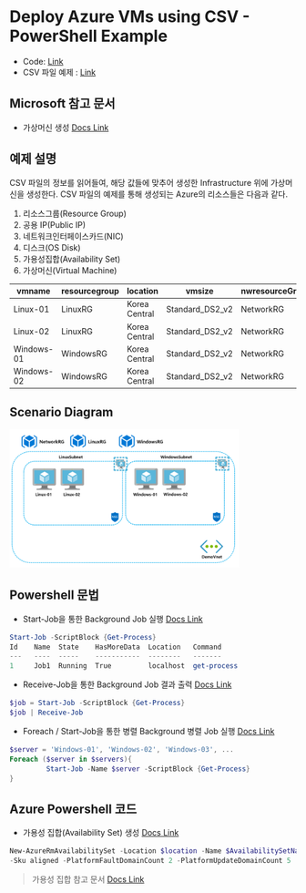 # Deploy Azure VMs using CSV - PowerShell Example

* Code: [Link](https://github.com/krazuregame/development/blob/master/script/powershell/src/2_2_Bulk_VirtualMachines_Creation_CSV.ps1)
* CSV 파일 예제 : [Link](https://github.com/krazuregame/development/blob/master/script/powershell/src/vmconfig.csv)

## Microsoft 참고 문서


* 가상머신 생성 [Docs Link](https://docs.microsoft.com/ko-kr/azure/virtual-machines/scripts/virtual-machines-windows-powershell-sample-create-vm?toc=%2fpowershell%2fmodule%2ftoc.json#sample-script)


## 예제 설명
CSV 파일의 정보를 읽어들여, 해당 값들에 맞추어 생성한 Infrastructure 위에 가상머신을 생성한다.
CSV 파일의 예제를 통해 생성되는 Azure의 리소스들은 다음과 같다.

1. 리소스그룹(Resource Group)
2. 공용 IP(Public IP)
3. 네트워크인터페이스카드(NIC)
4. 디스크(OS Disk)
5. 가용성집합(Availability Set)
6. 가상머신(Virtual Machine)


vmname | resourcegroup | location | vmsize | nwresourceGroup | vnetName | subnetName | pipName | nicname | nsgname | osdiskname | disksize | os | publisher | offer | sku | AvailabilitySetName
------------ | ------------- | ------------- | ------------- | ------------- | ------------- | ------------- | ------------- | ------------- | ------------- | ------------- | ------------- | ------------- | ------------- | ------------- | ------------- | -------------
Linux-01 | LinuxRG | Korea Central | Standard_DS2_v2 | NetworkRG | DemoVnet | LinuxSubnet | Linux-01-pip | Linux-01-nic | LinuxNSG | Linux-01-disk | 127 | linux | OpenLogic | CentOS | 7.3 | LinuxAVS
Linux-02 | LinuxRG | Korea Central | Standard_DS2_v2 | NetworkRG | DemoVnet | LinuxSubnet | Linux-02-pip | Linux-02-nic | LinuxNSG | Linux-02-disk | 127 | linux | OpenLogic | CentOS | 7.3 | LinuxAVS
Windows-01 | WindowsRG | Korea Central | Standard_DS2_v2 | NetworkRG | DemoVnet | WindowsSubnet | Windows-01-pip | Windows-01-nic | WindowsNSG | Windows-01-disk | 127 | windows | MicrosoftWindowsServer | WindowsServer | 2016-Datacenter | WindowsAVS
Windows-02 | WindowsRG | Korea Central | Standard_DS2_v2 | NetworkRG | DemoVnet | WindowsSubnet | Windows-02-pip | Windows-02-nic | WindowsNSG | Windows-02-disk | 127 | windows | MicrosoftWindowsServer | WindowsServer | 2016-Datacenter | WindowsAVS


## Scenario Diagram
<img src="../../../images/vmconfig.png" width="80%" height="80%"> 


## Powershell 문법

* Start-Job을 통한 Background Job 실행 [Docs Link](https://docs.microsoft.com/en-us/powershell/module/microsoft.powershell.core/start-job?view=powershell-6)

```powershell
Start-Job -ScriptBlock {Get-Process}
Id    Name  State    HasMoreData  Location   Command
---   ----  -----    -----------  --------   -------
1     Job1  Running  True         localhost  get-process
```

* Receive-Job을 통한 Background Job 결과 출력 [Docs Link](https://docs.microsoft.com/en-us/powershell/module/microsoft.powershell.core/receive-job?view=powershell-6)
```powershell
$job = Start-Job -ScriptBlock {Get-Process}
$job | Receive-Job
```

* Foreach / Start-Job을 통한 병렬 Background 병렬 Job 실행 [Docs Link](https://docs.microsoft.com/en-us/powershell/module/microsoft.powershell.core/about/about_arrays?view=powershell-6#iterations-over-array-elements)
```powershell
$server = 'Windows-01', 'Windows-02', 'Windows-03', ...
Foreach ($server in $servers){ 
         Start-Job -Name $server -ScriptBlock {Get-Process}
}
```

## Azure Powershell 코드 
* 가용성 집합(Availability Set) 생성 [Docs Link](https://docs.microsoft.com/ko-kr/powershell/module/azurerm.compute/new-azurermavailabilityset?view=azurermps-6.10.0)
```powershell
New-AzureRmAvailabilitySet -Location $location -Name $AvailabilitySetName -ResourceGroupName $resourceGroup `
-Sku aligned -PlatformFaultDomainCount 2 -PlatformUpdateDomainCount 5
```
> 가용성 집합 참고 문서 [Docs Link](https://blogs.technet.microsoft.com/koalra/2014/08/06/microsoft-azure-vm-availability-set-load-bala/)


